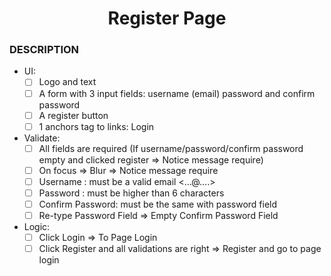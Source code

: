 <h1 align="center">Register Page</h1>

### DESCRIPTION

- UI:
  - [ ] Logo and text
  - [ ] A form with 3 input fields: username (email) password and confirm password
  - [ ] A register button
  - [ ] 1 anchors tag to links: Login
- Validate:
  - [ ] All fields are required (If username/password/confirm password empty and clicked register => Notice message require)
  - [ ] On focus => Blur => Notice message require
  - [ ] Username : must be a valid email <...@....>
  - [ ] Password : must be higher than 6 characters
  - [ ] Confirm Password: must be the same with password field
  - [ ] Re-type Password Field => Empty Confirm Password Field
- Logic:
  - [ ] Click Login => To Page Login
  - [ ] Click Register and all validations are right => Register and go to page login
